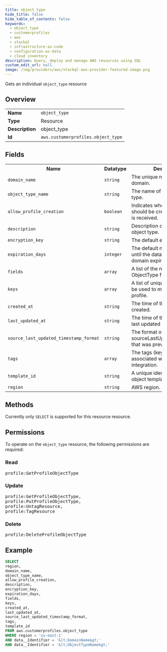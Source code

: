 ```yaml
---
title: object_type
hide_title: false
hide_table_of_contents: false
keywords:
  - object_type
  - customerprofiles
  - aws
  - stackql
  - infrastructure-as-code
  - configuration-as-data
  - cloud inventory
description: Query, deploy and manage AWS resources using SQL
custom_edit_url: null
image: /img/providers/aws/stackql-aws-provider-featured-image.png
---
```

Gets an individual <code>object_type</code> resource

## Overview
<table><tbody>
<tr><td><b>Name</b></td><td><code>object_type</code></td></tr>
<tr><td><b>Type</b></td><td>Resource</td></tr>
<tr><td><b>Description</b></td><td>object_type</td></tr>
<tr><td><b>Id</b></td><td><code>aws.customerprofiles.object_type</code></td></tr>
</tbody></table>

## Fields
<table><tbody>
<tr><th>Name</th><th>Datatype</th><th>Description</th></tr>
<tr><td><code>domain_name</code></td><td><code>string</code></td><td>The unique name of the domain.</td></tr>
<tr><td><code>object_type_name</code></td><td><code>string</code></td><td>The name of the profile object type.</td></tr>
<tr><td><code>allow_profile_creation</code></td><td><code>boolean</code></td><td>Indicates whether a profile should be created when data is received.</td></tr>
<tr><td><code>description</code></td><td><code>string</code></td><td>Description of the profile object type.</td></tr>
<tr><td><code>encryption_key</code></td><td><code>string</code></td><td>The default encryption key</td></tr>
<tr><td><code>expiration_days</code></td><td><code>integer</code></td><td>The default number of days until the data within the domain expires.</td></tr>
<tr><td><code>fields</code></td><td><code>array</code></td><td>A list of the name and ObjectType field.</td></tr>
<tr><td><code>keys</code></td><td><code>array</code></td><td>A list of unique keys that can be used to map data to the profile.</td></tr>
<tr><td><code>created_at</code></td><td><code>string</code></td><td>The time of this integration got created.</td></tr>
<tr><td><code>last_updated_at</code></td><td><code>string</code></td><td>The time of this integration got last updated at.</td></tr>
<tr><td><code>source_last_updated_timestamp_format</code></td><td><code>string</code></td><td>The format of your sourceLastUpdatedTimestamp that was previously set up.</td></tr>
<tr><td><code>tags</code></td><td><code>array</code></td><td>The tags (keys and values) associated with the integration.</td></tr>
<tr><td><code>template_id</code></td><td><code>string</code></td><td>A unique identifier for the object template.</td></tr>
<tr><td><code>region</code></td><td><code>string</code></td><td>AWS region.</td></tr>

</tbody></table>

## Methods
Currently only <code>SELECT</code> is supported for this resource resource.

## Permissions

To operate on the <code>object_type</code> resource, the following permissions are required:

### Read
<pre>
profile:GetProfileObjectType</pre>

### Update
<pre>
profile:GetProfileObjectType,
profile:PutProfileObjectType,
profile:UntagResource,
profile:TagResource</pre>

### Delete
<pre>
profile:DeleteProfileObjectType</pre>


## Example
```sql
SELECT
region,
domain_name,
object_type_name,
allow_profile_creation,
description,
encryption_key,
expiration_days,
fields,
keys,
created_at,
last_updated_at,
source_last_updated_timestamp_format,
tags,
template_id
FROM aws.customerprofiles.object_type
WHERE region = 'us-east-1'
AND data__Identifier = '&lt;DomainName&gt;'
AND data__Identifier = '&lt;ObjectTypeName&gt;'
```
